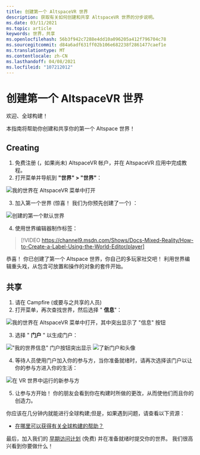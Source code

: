 ```yaml
---
title: 创建第一个 AltspaceVR 世界
description: 获取有关如何创建和共享 AltspaceVR 世界的分步说明。
ms.date: 03/11/2021
ms.topic: article
keywords: 世界，共享
ms.openlocfilehash: 56b3f942c7288e4dd10a096205a412f796704c78
ms.sourcegitcommit: d84a6adf631ff02b106e682238f2861477caef1e
ms.translationtype: MT
ms.contentlocale: zh-CN
ms.lasthandoff: 04/08/2021
ms.locfileid: "107212012"
---
```

# <a name="creating-your-first-altspacevr-world"></a>创建第一个 AltspaceVR 世界

欢迎、全球构建！

本指南将帮助你创建和共享你的第一个 Altspace 世界！

## <a name="creating"></a>Creating

1. 免费注册 (，如果尚未) AltspaceVR 帐户，并在 AltspaceVR 应用中完成教程。
2. 打开菜单并导航到 **"世界" > "世界"**：

![我的世界在 AltspaceVR 菜单中打开](images/world-building-img-01.png)

3. 加入第一个世界 (惊喜！ 我们为你预先创建了一个) ：

![创建的第一个默认世界](images/world-building-img-02.png)

4. 使用世界编辑器制作标签：

> [!VIDEO https://channel9.msdn.com/Shows/Docs-Mixed-Reality/How-to-Create-a-Label-Using-the-World-Editor/player]

恭喜！ 你已创建了第一个 Altspace 世界，你自己的多玩家社交吧！ 利用世界编辑重头戏，从包含可放置和操作的对象的套件开始。

## <a name="sharing"></a>共享

1. 请在 Campfire (或要与之共享的人员) 
2. 打开菜单，再次查找世界，然后选择 " **信息**"：

![我的世界在 AltspaceVR 菜单中打开，其中突出显示了 "信息" 按钮](images/world-building-img-03.png)

3. 选择 " **门户** " 以生成门户：

!["我的世界信息" 门户按钮突出显示 ](images/world-building-img-04.png)
 ![ 了新门户和头像](images/world-building-img-05.png)

4. 等待人员使用门户加入你的参与方，当你准备就绪时，请再次选择该门户以让你的参与方进入你的生活：

![在 VR 世界中运行的新参与方](images/world-building-img-06.png)

5. 让参与方开始！ 你的朋友会看到你在构建时所做的更改，从而使他们而且你的创造力。

你应该在几分钟内就能进行全球构建;但是，如果遇到问题，请查看以下资源：
* [在哪里可以获得有关全球构建的帮助？](getting-help.md)

最后，加入我们的 [早期访问计划](early-access.md) (免费) 并在准备就绪时提交你的世界。 我们很高兴看到你要做什么！